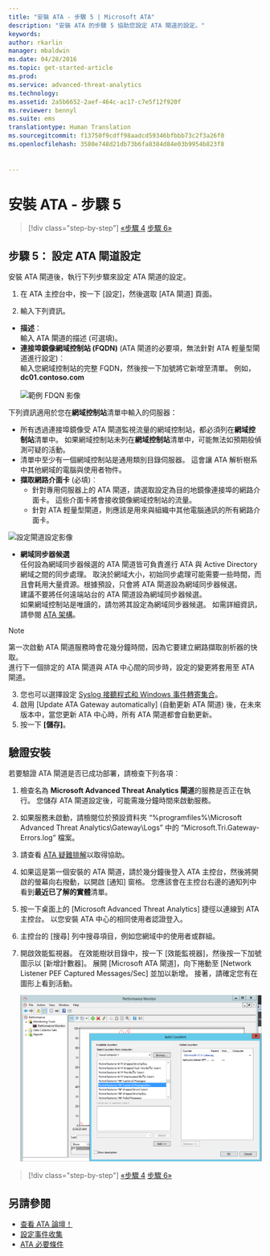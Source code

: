 ```yaml
---
title: "安裝 ATA - 步驟 5 | Microsoft ATA"
description: "安裝 ATA 的步驟 5 協助您設定 ATA 閘道的設定。"
keywords: 
author: rkarlin
manager: mbaldwin
ms.date: 04/28/2016
ms.topic: get-started-article
ms.prod: 
ms.service: advanced-threat-analytics
ms.technology: 
ms.assetid: 2a5b6652-2aef-464c-ac17-c7e5f12f920f
ms.reviewer: bennyl
ms.suite: ems
translationtype: Human Translation
ms.sourcegitcommit: f13750f9cdff98aadcd59346bfbbb73c2f3a26f0
ms.openlocfilehash: 3580e748d21db73b6fa8384d84e03b9954b823f8


---
```


# 安裝 ATA - 步驟 5

>[!div class="step-by-step"]
[«步驟 4](install-ata-step4.md)
[步驟 6»](install-ata-step6.md)


## 步驟 5： 設定 ATA 閘道設定
安裝 ATA 閘道後，執行下列步驟來設定 ATA 閘道的設定。

1.  在 ATA 主控台中，按一下 [設定]，然後選取 [ATA 閘道] 頁面。

2.  輸入下列資訊。

  - **描述**： <br>輸入 ATA 閘道的描述 (可選填)。
  - **連接埠鏡像網域控制站 (FQDN)** (ATA 閘道的必要項，無法針對 ATA 輕量型閘道進行設定)︰ <br>輸入您網域控制站的完整 FQDN，然後按一下加號將它新增至清單。 例如，**dc01.contoso.com**<br /><br />![範例 FDQN 影像](media/ATAGWDomainController.png)

下列資訊適用於您在**網域控制站**清單中輸入的伺服器：

- 所有透過連接埠鏡像受 ATA 閘道監視流量的網域控制站，都必須列在**網域控制站**清單中。 如果網域控制站未列在**網域控制站**清單中，可能無法如預期般偵測可疑的活動。
- 清單中至少有一個網域控制站是通用類別目錄伺服器。 這會讓 ATA 解析樹系中其他網域的電腦與使用者物件。
- **擷取網路介面卡** (必填)︰<br>
     - 針對專用伺服器上的 ATA 閘道，請選取設定為目的地鏡像連接埠的網路介面卡。 這些介面卡將會接收鏡像網域控制站的流量。
     - 針對 ATA 輕量型閘道，則應該是用來與組織中其他電腦通訊的所有網路介面卡。

![設定閘道設定影像](media/ATA-Config-GW-Settings.jpg)

 - **網域同步器候選**<br>
任何設為網域同步器候選的 ATA 閘道皆可負責進行 ATA 與 Active Directory 網域之間的同步處理。 取決於網域大小，初始同步處理可能需要一些時間，而且會耗用大量資源。根據預設，只會將 ATA 閘道設為網域同步器候選。 <br>建議不要將任何遠端站台的 ATA 閘道設為網域同步器候選。<br>如果網域控制站是唯讀的，請勿將其設定為網域同步器候選。 如需詳細資訊，請參閱 [ATA 架構](/advanced-threat-analytics/plan-design/ata-architecture#ata-lightweight-gateway-features)。

> [!NOTE] 
> 第一次啟動 ATA 閘道服務時會花幾分鐘時間，因為它要建立網路擷取剖析器的快取。<br>
> 進行下一個排定的 ATA 閘道與 ATA 中心間的同步時，設定的變更將套用至 ATA 閘道。



    

3. 您也可以選擇設定 [Syslog 接聽程式和 Windows 事件轉寄集合](configure-event-collection.md)。 
4. 啟用 [Update ATA Gateway automatically] (自動更新 ATA 閘道) 後，在未來版本中，當您更新 ATA 中心時，所有 ATA 閘道都會自動更新。
3.  按一下 **[儲存]**。


## 驗證安裝
若要驗證 ATA 閘道是否已成功部署，請檢查下列各項︰

1.  檢查名為 **Microsoft Advanced Threat Analytics 閘道**的服務是否正在執行。 您儲存 ATA 閘道設定後，可能需幾分鐘時間來啟動服務。

2.  如果服務未啟動，請檢閱位於預設資料夾 “%programfiles%\Microsoft Advanced Threat Analytics\Gateway\Logs” 中的 “Microsoft.Tri.Gateway-Errors.log” 檔案。

3.  請查看 [ATA 疑難排解](/advanced-threat-analytics/troubleshoot/troubleshooting-ata-known-errors)以取得協助。

4.  如果這是第一個安裝的 ATA 閘道，請於幾分鐘後登入 ATA 主控台，然後將開啟的螢幕向右撥動，以開啟 [通知] 窗格。 您應該會在主控台右邊的通知列中看到**最近已了解的實體**清單。

5.  按一下桌面上的 [Microsoft Advanced Threat Analytics] 捷徑以連線到 ATA 主控台。 以您安裝 ATA 中心的相同使用者認證登入。
6.  主控台的 [搜尋] 列中搜尋項目，例如您網域中的使用者或群組。
7.  開啟效能監視器。 在效能樹狀目錄中，按一下 [效能監視器]，然後按一下加號圖示以 [新增計數器]。 展開 [Microsoft ATA 閘道]，向下捲動至 [Network Listener PEF Captured Messages/Sec] 並加以新增。 接著，請確定您有在圖形上看到活動。

    ![新增效能計數器影像](media/ATA-performance-monitoring-add-counters.png)


>[!div class="step-by-step"]
[«步驟 4](install-ata-step4.md)
[步驟 6»](install-ata-step6.md)

## 另請參閱

- [查看 ATA 論壇！](https://social.technet.microsoft.com/Forums/security/home?forum=mata)
- [設定事件收集](configure-event-collection.md)
- [ATA 必要條件](/advanced-threat-analytics/plan-design/ata-prerequisites)




<!--HONumber=Jul16_HO4-->


